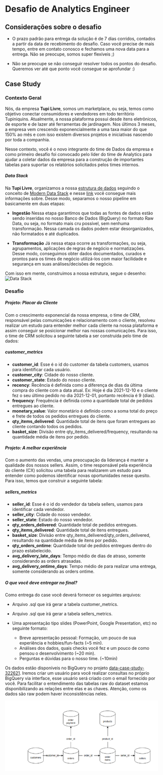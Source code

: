 # Desafio de Analytics Engineer
## Considerações sobre o desafio
* O prazo padrão para entrega da solução é de 7 dias corridos, contados a partir da data de recebimento do desafio. Caso você precise de mais tempo, entre em contato conosco e fechamos uma nova data para a entrega. Não se preocupe, somos super flexíveis ;)
- Não se preocupe se não conseguir resolver todos os pontos do desafio. Queremos ver até que ponto você consegue se aprofundar :)
 
## Case Study
### Contexto Geral
Nós, da empresa **Tupi Livre**, somos um marketplace, ou seja, temos como objetivo conectar consumidores e vendedores em todo território Tupiniquins. Atualmente, a nossa plataforma possui desde itens eletrônicos, de esporte e de lazer até ferramentas de jardinagem. Nos últimos 3 meses, a empresa vem crescendo exponencialmente a uma taxa maior do que 150% ao mês e com isso existem diversos projetos e iniciativas nascendo por toda a companhia.

Nesse contexto, você é o novo integrante do time de Dados da empresa e como primeiro desafio foi convocado pelo líder do time de Analytics para ajudar a coletar dados da empresa para a construção de importantes tabelas para suportar os relatórios solicitados pelos times internos.

##### Data Stack

Na **Tupi Livre**, organizamos a nossa [estrutura de dados](https://www.trifacta.com/blog/data-stack/) seguindo o conceito de [Modern Data Stack](https://towardsdatascience.com/the-building-blocks-of-a-modern-data-platform-92e46061165) e nesse [link](https://towardsdatascience.com/the-beginners-guide-to-the-modern-data-stack-d1c54bd1793e) você consegue mais informações sobre. Desse modo, separamos o nosso pipeline em basicamente em duas etapas:

* **Ingestão**
Nessa etapa garantimos que todas as fontes de dados estão sendo inseridas no nosso Banco de Dados (BigQuery) no formato Raw Data, ou seja, no formato mais cru possível, sem nenhuma transformação. Nessa camada os dados podem estar desorganizados, não formatados e até duplicados.

* **Transformação**
Já nessa etapa ocorre as transformações, ou seja, agrupamentos, aplicações de regras de negócio e normatizações. Desse modo, conseguimos obter dados documentados, curados e prontos para os times de negócio utilizá-los com maior facilidade e segurança em suas análises/decisões de negócio. 

Com isso em mente, construimos a nossa estrutura, segue o desenho: ![Data Stack](https://assets.dataform.co/updated-landing/datastack_horizontal.png)

### Desafio

##### Projeto: Placar do Cliente
Com o crescimento exponencial da nossa empresa, o time de CRM, responsável pelas comunicações e relacionamento com o cliente, resolveu realizar um estudo para entender melhor cada cliente na nossa plataforma e assim conseguir se posicionar melhor nas nossas comunicações. Para isso, o time de CRM solicitou a seguinte tabela a ser construída pelo time de dados:

##### *customer_metrics*
   - **customer_id**: Esse é o id do customer da tabela customers, usamos para identificar cada usuário.
   - **customer_city**: Cidade do nosso cliente.
   - **customer_state**: Estado do nosso cliente.
   - **recency**: Recência é definida como a diferença de dias da última compra do cliente com a data atual. Ex: Hoje é dia 2021-12-10 e o cliente fez o seu último pedido no dia 2021-12-01, portanto recência é 9 (dias).
   - **frequency**: Frequência é definida como a quantidade total de pedidos entregues ao cliente.
   - **monetary_value**: Valor monetário é definido como a soma total do preço e frete de todos os pedidos entregues do cliente.
   - **qty_items_delivered**: Quantidade total de itens que foram entregues ao cliente contando todos os pedidos.
   - **basket_size**: Divisão entre qty_items_delivered/frequency, resultando na quantidade média de itens por pedido.

##### Projeto: A melhor experiência
Com o aumento das vendas, uma preocupação da liderança é manter a qualidade dos nossos sellers. Assim, o time responsável pela experiência do cliente (CX) solicitou uma tabela para realizarem um estudo para entender como podemos identificar novas oportunidades nesse quesito. Para isso, temos que construir a seguinte tabela:

##### *sellers_metrics*
   - **seller_id**: Esse é o id do vendedor da tabela sellers, usamos para identificar cada vendedor.
   - **seller_city**: Cidade do nosso vendedor.
   - **seller_state**: Estado do nosso vendedor.
   - **qty_orders_delivered**: Quantidade total de pedidos entregues.
   - **qty_items_delivered**: Quantidade total de itens entregues.
   - **basket_size**: Divisão entre qty_items_delivered/qty_orders_delivered, resultando na quantidade média de itens por pedido.
   - **qty_orders_ontime**: Quantidade total de pedidos entregues dentro do prazo estabelecido.
   - **avg_delivery_late_days**: Tempo médio de dias de atraso, somente considerando as orders atrasadas.
   - **avg_delivery_ontime_days**: Tempo médio de para realizar uma entrega, somente considerando as orders ontime.

##### O que você deve entregar no final? 
Como entrega do case você deverá fornecer os seguintes arquivos:

* Arquivo .sql que irá gerar a tabela customer_metrics.
* Arquivo .sql que irá gerar a tabela sellers_metrics.
* Uma apresentação tipo slides (PowerPoint, Google Presentation, etc) no seguinte formato:

  - Breve apresentação pessoal: Formação, um pouco de sua experiência e hobbies/fun-facts (~5 min).
  - Análises dos dados, quais checks você fez e um pouco de como pensou o desenvolvimento (~20 min).
  - Perguntas e dúvidas para o nosso time. (~10min)

Os dados estão disponíveis no BigQuery no projeto [data-case-study-322621](https://console.cloud.google.com/bigquery?project=data-case-study-322621). Iremos criar um usuário para você realizar consultas no próprio BigQuery via interface, esse usuário será criado com o email fornecido por você.
Para facilitar o entendimento das tabelas raw do dataset estamos disponibilizando as relações entre elas e as chaves. Atenção, como os dados são raw podem haver inconsistências neles.

![image](.img/model.png)